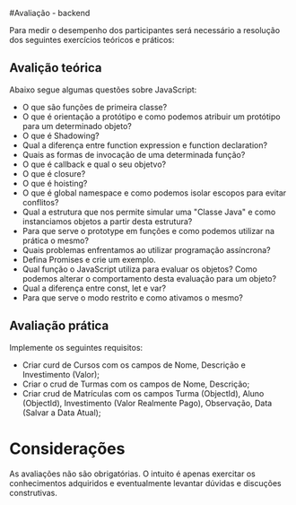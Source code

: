 #Avaliação - backend

Para medir o desempenho dos participantes será necessário a resolução dos seguintes exercícios teóricos e práticos:

## Avalição teórica

Abaixo segue algumas questões sobre JavaScript:
- O que são funções de primeira classe?
- O que é orientação a protótipo e como podemos atribuir um protótipo para um determinado objeto?
- O que é Shadowing?
- Qual a diferença entre function expression e function declaration?
- Quais as formas de invocação de uma determinada função?
- O que é callback e qual o seu objetvo?
- O que é closure?
- O que é hoisting?
- O que é global namespace e como podemos isolar escopos para evitar conflitos?
- Qual a estrutura que nos permite simular uma "Classe Java" e como instanciamos objetos a partir desta estrutura?
- Para que serve o prototype em funções e como podemos utilizar na prática o mesmo?
- Quais problemas enfrentamos ao utilizar programação assíncrona?
- Defina Promises e crie um exemplo.
- Qual função o JavaScript utiliza para evaluar os objetos? Como podemos alterar o comportamento desta evaluação para um objeto?
- Qual a diferença entre const, let e var?
- Para que serve o modo restrito e como ativamos o mesmo?


## Avaliação prática

Implemente os seguintes requisitos:
- Criar curd de Cursos com os campos de Nome, Descrição e Investimento (Valor);
- Criar o crud de Turmas com os campos de Nome, Descrição;
- Criar crud de Matrículas com os campos Turma (ObjectId), Aluno (ObjectId), Investimento (Valor Realmente Pago), Observação, Data (Salvar a Data Atual);

# Considerações

As avaliações não são obrigatórias. O intuito é apenas exercitar os conhecimentos adquiridos e eventualmente levantar dúvidas e discuções construtivas.
